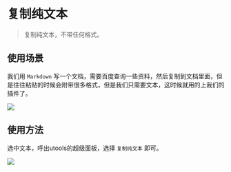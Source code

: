 # 复制纯文本

> 复制纯文本，不带任何格式。

## 使用场景

我们用 `Markdown` 写一个文档，需要百度查询一些资料，然后复制到文档里面，但是往往粘贴的时候会附带很多格式，但是我们只需要文本，这时候就用的上我们的插件了。

![](https://linq-utools.oss-cn-shenzhen.aliyuncs.com/copy_text_old.gif)

## 使用方法

选中文本，呼出utools的超级面板，选择 `复制纯文本` 即可。

![](https://linq-utools.oss-cn-shenzhen.aliyuncs.com/copy_text_new.gif)